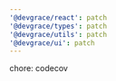```yaml
---
'@devgrace/react': patch
'@devgrace/types': patch
'@devgrace/utils': patch
'@devgrace/ui': patch
---
```


chore: codecov
